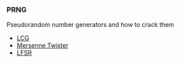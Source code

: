 ### PRNG
Pseudorandom number generators and how to crack them

- [LCG](LCG.md)
- [Mersenne Twister](Mersenne_Twister.md)
- [LFSR](LFSR.md)